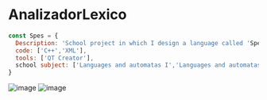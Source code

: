 # AnalizadorLexico
```javascript
const Spes = {
  Description: 'School project in which I design a language called 'Spes', where its compiler was developed, currently we can analyze lexically, semantically, syntactically and generate intermediate code',
  code: ['C++','XML'], 
  tools: ['QT Creator'],
  school subject: ['Languages and automatas I','Languages and automatas II'],
}
```
![image](https://user-images.githubusercontent.com/82974706/155896087-d6a84751-0c87-49b5-b1e4-ef00e775e3af.png)
![image](https://user-images.githubusercontent.com/82974706/155896147-1982b6d3-6ea0-4db6-a349-0ba33e595bb3.png)


